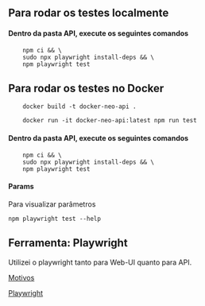 ## Para rodar os testes localmente
#### Dentro da pasta API, execute os seguintes comandos
```
    npm ci && \
    sudo npx playwright install-deps && \
    npm playwright test
```
## Para rodar os testes no Docker
```
    docker build -t docker-neo-api .
    
    docker run -it docker-neo-api:latest npm run test
```
#### Dentro da pasta API, execute os seguintes comandos
```
    npm ci && \
    sudo npx playwright install-deps && \
    npm playwright test
```

#### Params
Para visualizar parâmetros
```
npm playwright test --help
```

## Ferramenta: Playwright
Utilizei o playwright tanto para Web-UI quanto para API.

[Motivos](https://github.com/vitor-92/desafio-neoway/tree/master/Web-UI#readme)

[Playwright](https://playwright.dev/)



